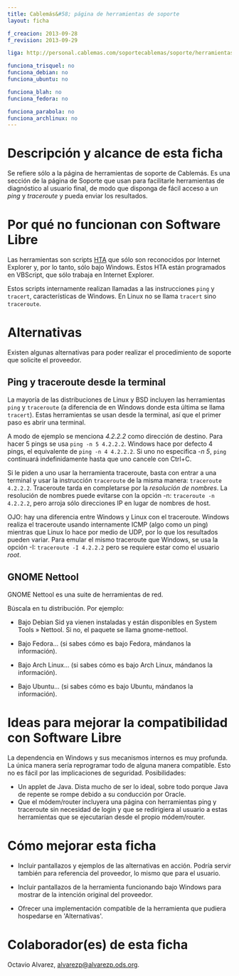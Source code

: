 ```yaml
---
title: Cablemás&#58; página de herramientas de soporte
layout: ficha

f_creacion: 2013-09-28
f_revision: 2013-09-29

liga: http://personal.cablemas.com/soportecablemas/soporte/herramientas.html

funciona_trisquel: no
funciona_debian: no
funciona_ubuntu: no

funciona_blah: no
funciona_fedora: no

funciona_parabola: no
funciona_archlinux: no
---
```


# Descripción y alcance de esta ficha

Se refiere sólo a la página de herramientas de soporte de Cablemás. Es una sección de la página de Soporte que usan para facilitarle herramientas de diagnóstico al usuario final, de modo que disponga de fácil acceso a un *ping* y *traceroute* y pueda enviar los resultados.

# Por qué no funcionan con Software Libre

Las herramientas son scripts [HTA](https://es.wikipedia.org/wiki/Aplicaciones_en_HTML) que sólo son reconocidos por Internet Explorer y, por lo tanto, sólo bajo Windows. Estos HTA están programados en VBScript, que sólo trabaja en Internet Explorer.

Estos scripts internamente realizan llamadas a las instrucciones `ping` y `tracert`, características de Windows. En Linux no se llama `tracert` sino `traceroute`.

# Alternativas

Existen algunas alternativas para poder realizar el procedimiento de soporte que solicite el proveedor.

## Ping y traceroute desde la terminal

La mayoría de las distribuciones de Linux y BSD incluyen las herramientas `ping` y `traceroute` (a diferencia de en Windows donde esta última se llama `tracert`). Estas herramientas se usan desde la terminal, así que el primer paso es abrir una terminal.

A modo de ejemplo se menciona *4.2.2.2* como dirección de destino. Para hacer 5 pings se usa `ping -n 5 4.2.2.2`. Windows hace por defecto 4 pings, el equivalente de `ping -n 4 4.2.2.2`. Si uno no especifica *-n 5*, `ping` continuará indefinidamente hasta que uno cancele con Ctrl+C.

Si le piden a uno usar la herramienta traceroute, basta con entrar a una terminal y usar la instrucción `traceroute` de la misma manera: `traceroute 4.2.2.2`. Traceroute tarda en completarse por la *resolución de nombres*. La resolución de nombres puede evitarse con la opción -n: `traceroute -n 4.2.2.2`, pero arroja sólo direcciones IP en lugar de nombres de host.

OJO: hay una diferencia entre Windows y Linux con el traceroute. Windows realiza el traceroute usando internamente ICMP (algo como un ping) mientras que Linux lo hace por medio de UDP, por lo que los resultados pueden variar. Para emular el mismo traceroute que Windows, se usa la opción -I: `traceroute -I 4.2.2.2` pero se requiere estar como el usuario *root*.

## GNOME Nettool

GNOME Nettool es una suite de herramientas de red.

Búscala en tu distribución. Por ejemplo:

* Bajo Debian Sid ya vienen instaladas y están disponibles en System Tools » Nettool. Si no, el paquete se llama gnome-nettool.

* Bajo Fedora... (si sabes cómo es bajo Fedora, mándanos la información).

* Bajo Arch Linux... (si sabes cómo es bajo Arch Linux, mándanos la información).

* Bajo Ubuntu... (si sabes cómo es bajo Ubuntu, mándanos la información).

# Ideas para mejorar la compatibilidad con Software Libre

La dependencia en Windows y sus mecanismos internos es muy profunda. La única manera sería reprogramar todo de alguna manera compatible. Esto no es fácil por las implicaciones de seguridad. Posibilidades:

* Un applet de Java. Dista mucho de ser lo ideal, sobre todo porque Java de repente se rompe debido a su conducción por Oracle.
* Que el módem/router incluyera una página con herramientas ping y traceroute sin necesidad de login y que se redirigiera al usuario a estas herramientas que se ejecutarían desde el propio módem/router.

# Cómo mejorar esta ficha

* Incluir pantallazos y ejemplos de las alternativas en acción. Podría servir también para referencia del proveedor, lo mismo que para el usuario.

* Incluir pantallazos de la herramienta funcionando bajo Windows para mostrar de la intención original del proveedor.

* Ofrecer una implementación compatible de la herramienta que pudiera hospedarse en 'Alternativas'.

# Colaborador(es) de esta ficha

Octavio Alvarez, alvarezp@alvarezp.ods.org.
